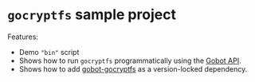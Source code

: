 # `gocryptfs` sample project

Features:

- Demo `"bin"` script
- Shows how to run `gocryptfs` programmatically using the [Gobot API](https://github.com/benallfree/gobot/tree/v1.0.0-alpha.33/docs/readme.md).
- Shows how to add [gobot-gocryptfs](https://www.npmjs.com/package/gobot-gocryptfs) as a version-locked dependency.
